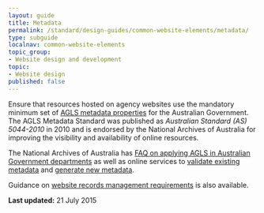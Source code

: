 ```yaml
---
layout: guide
title: Metadata
permalink: /standard/design-guides/common-website-elements/metadata/
type: subguide
localnav: common-website-elements
topic_group:
- Website design and development
topic:
- Website design
published: false
---
```

Ensure that resources hosted on agency websites use the mandatory minimum set of [AGLS metadata properties](http://www.agls.gov.au/documents/obligation/) for the Australian Government. The AGLS Metadata Standard was published as _Australian Standard (AS) 5044-2010_ in 2010 and is endorsed by the National Archives of Australia for improving the visibility and availability of online resources.

The National Archives of Australia has [FAQ on applying AGLS in Australian Government departments](http://www.naa.gov.au/records-management/agency/create-capture-describe/describe/agls-faq.aspx) as well as online services to [validate existing metadata](http://www.agls.gov.au/validator) and [generate new metadata](http://www.agls.gov.au/generator).

Guidance on [website records management requirements](/standard/design-guides/records-management/) is also available.

**Last updated:** 21 July 2015
